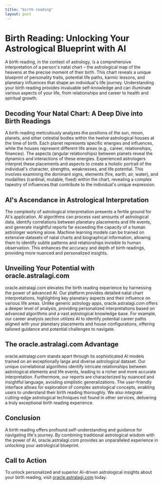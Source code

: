 ```yaml
---
title: "birth reading"
layout: post
---
```


# Birth Reading: Unlocking Your Astrological Blueprint with AI

A birth reading, in the context of astrology, is a comprehensive interpretation of a person's natal chart – the astrological map of the heavens at the precise moment of their birth.  This chart reveals a unique blueprint of personality traits, potential life paths, karmic lessons, and planetary influences that shape an individual's life journey.  Understanding your birth reading provides invaluable self-knowledge and can illuminate various aspects of your life, from relationships and career to health and spiritual growth.


##  Decoding Your Natal Chart: A Deep Dive into Birth Readings

A birth reading meticulously analyzes the positions of the sun, moon, planets, and other celestial bodies within the twelve astrological houses at the time of birth.  Each planet represents specific energies and influences, while the houses represent different life areas (e.g., career, relationships, finances).  The aspects (angular relationships) between planets reveal the dynamics and interactions of these energies.  Experienced astrologers interpret these placements and aspects to create a holistic portrait of the individual's character, strengths, weaknesses, and life potential.  This involves examining the dominant signs, elements (fire, earth, air, water), and modalities (cardinal, mutable, fixed) within the chart, revealing a complex tapestry of influences that contribute to the individual's unique expression.


## AI's Ascendance in Astrological Interpretation

The complexity of astrological interpretation presents a fertile ground for AI's application.  AI algorithms can process vast amounts of astrological data, identify correlations between planetary placements and life events, and generate insightful reports far exceeding the capacity of a human astrologer working alone.  Machine learning models can be trained on extensive datasets of natal charts and biographical information, allowing them to identify subtle patterns and relationships invisible to human observation.  This enhances the accuracy and depth of birth readings, providing more nuanced and personalized insights.


##  Unveiling Your Potential with oracle.astralagi.com

oracle.astralagi.com elevates the birth reading experience by harnessing the power of advanced AI.  Our platform provides detailed natal chart interpretations, highlighting key planetary aspects and their influence on various life areas.  Unlike generic astrology apps, oracle.astralagi.com offers a deeper level of analysis, providing personalized interpretations based on advanced algorithms and a vast astrological knowledge base.  For example, our career analysis section utilizes AI to identify potential career paths aligned with your planetary placements and house configurations, offering tailored guidance and potential challenges to navigate.


##  The oracle.astralagi.com Advantage

oracle.astralagi.com stands apart through its sophisticated AI models trained on an exceptionally large and diverse astrological dataset.  Our unique correlational algorithms identify intricate relationships between astrological elements and life events, leading to a richer and more accurate interpretation.  Furthermore, our reports are characterized by nuanced and insightful language, avoiding simplistic generalizations.  The user-friendly interface allows for exploration of complex astrological concepts, enabling users to understand their birth reading thoroughly.  We also integrate cutting-edge astrological techniques not found in other services, delivering a truly exceptional birth reading experience.


##  Conclusion

A birth reading offers profound self-understanding and guidance for navigating life's journey.  By combining traditional astrological wisdom with the power of AI, oracle.astralagi.com provides an unparalleled experience in unlocking your astrological blueprint.


## Call to Action

To unlock personalized and superior AI-driven astrological insights about your birth reading, visit [oracle.astralagi.com](https://oracle.astralagi.com) today.